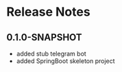 # Release Notes

## 0.1.0-SNAPSHOT

*    added stub telegram bot
*    added SpringBoot skeleton project